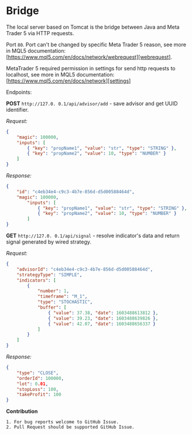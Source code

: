 # Bridge
The local server based on Tomcat is the bridge between Java and Meta Trader 5 via HTTP requests.

Port `80`. Port can't be changed by specific Meta Trader 5 reason, see more in MQL5 documentation: [https://www.mql5.com/en/docs/network/webrequest][webrequest].

MetaTrader 5 required permission in settings for send http requests to localhost, see more in MQL5 documentation: [https://www.mql5.com/en/docs/network][settings]

Endpoints:

**POST** `http://127.0. 0.1/api/advisor/add` - save advisor and get UUID identifier.

_Request:_
```json
{
    "magic": 100000,
    "inputs": [
        { "key": "propName1", "value": "str", "type": "STRING" },
        { "key": "propName2", "value": 10, "type": "NUMBER" }
    ]
}
```

_Response:_
```json
{
    "id": "c4eb34e4-c9c3-4b7e-856d-d5d00588464d",
    "magic": 100000,
        "inputs": [
            { "key": "propName1", "value": "str", "type": "STRING" },
            { "key": "propName2", "value": 10, "type": "NUMBER" }
        ]
}
```


**GET** `http://127.0. 0.1/api/signal` - resolve indicator's data and return signal generated by wired strategy.

_Request:_
```json
{
    "advisorId": "c4eb34e4-c9c3-4b7e-856d-d5d00588464d",
    "strategyType": "SIMPLE",
    "indicators": [
        {
            "number": 1,
            "timeframe": "M_1",
            "type": "STOCHASTIC",
            "buffer": [
                { "value": 37.38, "date": 1603488613812 },
                { "value": 39.23, "date": 1603488639826 },
                { "value": 42.07, "date": 1603488656337 }
            ]
        }
    ]
}
```

_Response:_
```json
{
    "type": "CLOSE",
    "orderId": 100000,
    "lot": 0.01,
    "stopLoss": 100,
    "takeProfit": 100
}
```


**Contribution**

    1. For bug reports welcome to GitHub Issue.
    2. Pull Request should be supported GitHub Issue.
    


[webrequest]: https://www.mql5.com/en/docs/network/webrequest
[settings]:https://www.mql5.com/en/docs/network